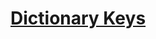 # [Dictionary Keys](https://app.codesignal.com/arcade/python-arcade/caravan-of-collections/7Xc3Nii8bpFqgd6KS/)

